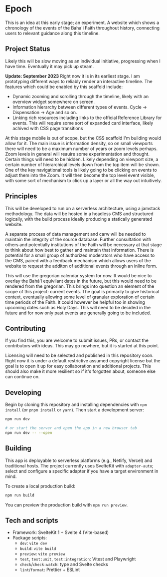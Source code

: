 # Epoch

This is an idea at this early stage; an experiment. A website which shows a chronology of the events of the Baha'i Faith throughout history, connecting users to relevant guidance along this timeline.

## Project Status

Likely this will be slow moving as an individual initiative, progressing when I have time. Eventually it may pick up steam.

**Update: September 2023**
Right now it is in its earliest stage. I am prototyping different ways to reliably render an interactive timeline. The features which could be enabled by this scaffold include:

- Dynamic zooming and scrolling through the timeline, likely with an overview widget somewhere on screen.
- Information hierarchy between different types of events. Cycle -> Dispensation -> Age and so on.
- Linking rich resources including links to the official Reference Library for events. This will require some sort of expanded card interface, likely achived with CSS page transitions

At this stage mobile is out of scope, but the CSS scaffold I'm building would allow for it. The main issue is information density, so on small viewports there will need to be a maximum number of years or zoom levels perhaps. Zoom levels in general will reauire some experimentation and thought. Certain things will need to be hidden. Likely depending on viewport size, a certain number of hierarchical levels down from the top item will be shown. One of the key navigational tools is likely going to be clicking on events to adjust them into the Zoom. It will then become the top level event visible, with some sort of mechanism to click up a layer or all the way out intuitively.

## Principles

This will be developed to run on a serverless architecture, using a jamstack methodology. The data will be hosted in a headless CMS and structured logically, with the build process ideally producing a statically generated website.

A separate process of data management and carw will be needed to maintain the integrity of the source database. Further consultation with others and potentially institutions of the Faith will be necessary at that stage to think about how best to gather and maintain that information. There is potential for a small group of authorized moderators who have access to the CMS, paired with a feedback mechanism which allows users of the website to request the additon of additional events through an inline form.

This will use the gregorian calendar system for now. It would be nice to overlay the Bahá'í equivilant dates in the future, but this would need to be rendered from the gregorian. This brings into question an element of the scope of this project: current events. The goal is primarily to give historical context, eventually allowing some level of granular exploration of certain time periods of the Faith. It could however be helpful too in showing upcoming dates such as Holy Days. This will need to be decided in the future and for now only past events are generally going to be included.

## Contributing

If you find this, you are welcome to submit issues, PRs, or contact the contributors with ideas. This may go nowhere, but it is started at this point.

Licensing will need to be selected and published in this repository soon. Right now it is under a default restrictive assumed copyright license but the goal is to open it up for easy collaboration and additional projects. This should also make it more resilient so if it's forgotten about, someone else can continue on.

## Developing

Begin by cloning this repository and installing dependencies with `npm install` (or `pnpm install` or `yarn`). Then start a development server:

```bash
npm run dev

# or start the server and open the app in a new browser tab
npm run dev -- --open
```

## Building

This app is deployable to serverless platforms (e.g., Netlify, Vercel) and traditional hosts. The project currently uses SvelteKit with `adapter-auto`; select and configure a specific adapter if you have a target environment in mind.

To create a local production build:

```bash
npm run build
```

You can preview the production build with `npm run preview`.

## Tech and scripts

- Framework: SvelteKit 1 + Svelte 4 (Vite-based)
- Package scripts:
  - `dev`: `vite dev`
  - `build`: `vite build`
  - `preview`: `vite preview`
  - `test`, `test:unit`, `test:integration`: Vitest and Playwright
  - `check`/`check:watch`: type and Svelte checks
  - `lint`/`format`: Prettier + ESLint
